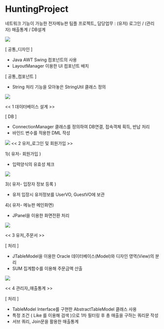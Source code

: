 # HuntingProject
네트워크 기능이 가능한 전자메뉴판 팀플 프로젝트_ 담당업무 : (유저) 로그인 / (관리자) 매출통계 / DB설계

<img src="https://postfiles.pstatic.net/MjAxOTA1MDhfMTM3/MDAxNTU3MjUxMjg5NTI4.svSSHITfRlSXZV-Ci1b_mVsuRhqbuFYEOSMx55laMyYg.NBINn4wgnEDujw6uouHTOfzG81IZyxc6m9CtFNtZelEg.PNG.kwjing93/HUNTING1.png?type=w966">

[ 공통_디자인 ]
- Java AWT Swing 컴포넌트의 사용
- LayoutManager 이용한 UI 컴포넌트 배치

[ 공통_컴포넌트 ]
- String 처리 기능을 모아놓은 StringUtil 클래스 정의

<img src="https://postfiles.pstatic.net/MjAxOTA1MDhfOTEg/MDAxNTU3MjUxNDY2MDQ3.jZUwC4FQIzjOcW5bb442e4fOU-jWh-sjMYv4S0JfHXIg.4HLL684yEpE637Yl_th9_laUqquDv8xDj63_TidCU-Ag.PNG.kwjing93/HUNTING2.png?type=w966">

<< 1 데이터베이스 설계 >>

[ DB ]
- ConnectionManager 클래스를 정의하여 DB연결, 접속객체 획득, 반납 처리
- 바인드 변수를 적용한 DML 작성

<img src="https://postfiles.pstatic.net/MjAxOTA1MDhfMTM1/MDAxNTU3MzIxMzAxNjEw.qRSOi3aqPdMNblcHspyiLRoYcKR5dlwHzeVzQwbsLvMg.UpCzqJbaQUlFFKyY8WMd2byNVCWj_bJMgt836tNn-QAg.PNG.kwjing93/HUNTING3-1.png?type=w966">
<< 2 유저_로그인 및 회원가입 >>

1)( 유저- 회원가입 ) 
- 입력양식의 유효성 체크

<img src="https://postfiles.pstatic.net/MjAxOTA1MDhfMTM1/MDAxNTU3MzIxMzA2ODc1.EUoXqq5Wq2TVVmwFlPvMZ-Yqnx6M4wFZuGhEG4Yb4bog.RNqw2-ziSqo58fL0kJ97CeuTKchll4cChHALzOWapVwg.PNG.kwjing93/HUNTING3-2.png?type=w966">

3)( 유저- 입장자 정보 등록 ) 
- 유저 입장시 유저정보를 UserVO, GuestVO에 보관

4)( 유저- 메뉴판 메인화면)
- JPanel을 이용한 화면전환 처리


<img src="https://postfiles.pstatic.net/MjAxOTA1MDhfMTE3/MDAxNTU3MzIyMzQwMjg2.rWGLjdAVXd_cc_3IpZSF4SrkF07Tyu071GqodvKdZUsg.J9WI2opXO_0iIdlkVF1zQd5AfvAPldFseMy93Lmbqckg.PNG.kwjing93/HUNTING4.png?type=w966">

<< 3 유저_주문서 >>

[ 처리 ] 
- JTableModel을 이용한 Oracle 데이터베이스(Model)와 디자인 영역(View)의 분리
- SUM 집계함수를 이용해 주문금액 산출


<img src="https://postfiles.pstatic.net/MjAxOTA1MDhfMTYg/MDAxNTU3MjUxNDcwNTQy.Ot1dzc_ub7TnZraTjgUgtRU4lxB9vATijT0vDfP0Ry8g.opnq1OIyBFYF3ekJ42bcts-MGbpCFvD7-GjMCTJrRqwg.PNG.kwjing93/HUNTING5.png?type=w966">

<< 4 관리자_매출통계 >>

[ 처리 ]
- TableModel Interface를 구현한 AbstractTableModel 클래스 사용
- 특정 조건 ( Like 를 이용해 검색 )으로 1차 필터링 후 총 매출을 구하는 쿼리문 작성
- 서브 쿼리, Join문을 활용한 매출통계


